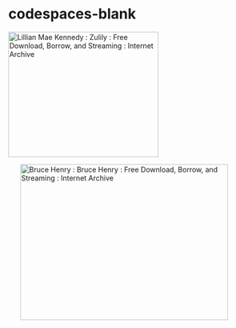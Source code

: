 # codespaces-blank
<a><img src="https://archive.org/download/LillianMaeKennedy/371.jpg" jsaction="VQAsE" class="r48jcc pT0Scc iPVvYb" style="max-width: 300px; height: 250px; margin: 0px; width: 300px;" alt="Lillian Mae Kennedy : Zulily : Free Download, Borrow, and Streaming :  Internet Archive" jsname="kn3ccd" aria-hidden="false"></a>
<ul>
  <img><a><img src="https://archive.org/download/13773523434928728267631360448N/1377352_3434928728267_631360448_n.jpg" jsaction="VQAsE" class="r48jcc pT0Scc iPVvYb" style="max-width: 640px; height: 311px; margin: 0px; width: 415px;" alt="Bruce Henry : Bruce Henry : Free Download, Borrow, and Streaming : Internet  Archive" jsname="kn3ccd" aria-hidden="false"></a></img>
  </ul>

